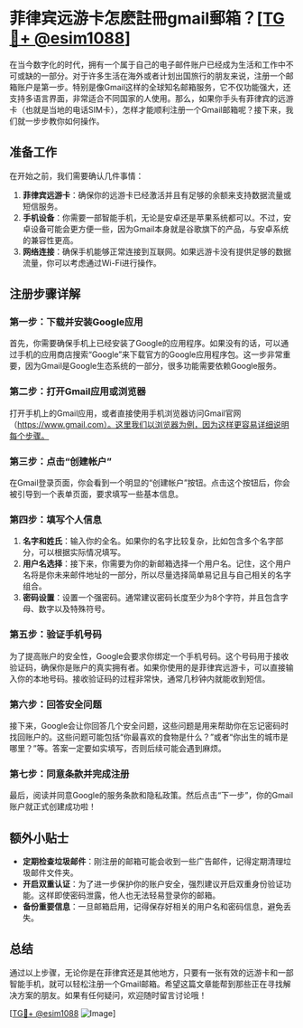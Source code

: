 # 菲律宾远游卡怎麽註冊gmail郵箱？[[TG💪+ @esim1088](https://t.me/s/esim1088)]

在当今数字化的时代，拥有一个属于自己的电子邮件账户已经成为生活和工作中不可或缺的一部分。对于许多生活在海外或者计划出国旅行的朋友来说，注册一个邮箱账户是第一步。特别是像Gmail这样的全球知名邮箱服务，它不仅功能强大，还支持多语言界面，非常适合不同国家的人使用。那么，如果你手头有菲律宾的远游卡（也就是当地的电话SIM卡），怎样才能顺利注册一个Gmail邮箱呢？接下来，我们就一步步教你如何操作。

## 准备工作

在开始之前，我们需要确认几件事情：

1. **菲律宾远游卡**：确保你的远游卡已经激活并且有足够的余额来支持数据流量或短信服务。
2. **手机设备**：你需要一部智能手机，无论是安卓还是苹果系统都可以。不过，安卓设备可能会更方便一些，因为Gmail本身就是谷歌旗下的产品，与安卓系统的兼容性更高。
3. **网络连接**：确保手机能够正常连接到互联网。如果远游卡没有提供足够的数据流量，你可以考虑通过Wi-Fi进行操作。

## 注册步骤详解

### 第一步：下载并安装Google应用

首先，你需要确保手机上已经安装了Google的应用程序。如果没有的话，可以通过手机的应用商店搜索“Google”来下载官方的Google应用程序包。这一步非常重要，因为Gmail是Google生态系统的一部分，很多功能需要依赖Google服务。

### 第二步：打开Gmail应用或浏览器

打开手机上的Gmail应用，或者直接使用手机浏览器访问Gmail官网（https://www.gmail.com）。这里我们以浏览器为例，因为这样更容易详细说明每个步骤。

### 第三步：点击“创建帐户”

在Gmail登录页面，你会看到一个明显的“创建帐户”按钮。点击这个按钮后，你会被引导到一个表单页面，要求填写一些基本信息。

### 第四步：填写个人信息

1. **名字和姓氏**：输入你的全名。如果你的名字比较复杂，比如包含多个名字部分，可以根据实际情况填写。
2. **用户名选择**：接下来，你需要为你的新邮箱选择一个用户名。记住，这个用户名将是你未来邮件地址的一部分，所以尽量选择简单易记且与自己相关的名字组合。
3. **密码设置**：设置一个强密码。通常建议密码长度至少为8个字符，并且包含字母、数字以及特殊符号。

### 第五步：验证手机号码

为了提高账户的安全性，Google会要求你绑定一个手机号码。这个号码用于接收验证码，确保你是账户的真实拥有者。如果你使用的是菲律宾远游卡，可以直接输入你的本地号码。接收验证码的过程非常快，通常几秒钟内就能收到短信。

### 第六步：回答安全问题

接下来，Google会让你回答几个安全问题，这些问题是用来帮助你在忘记密码时找回账户的。这些问题可能包括“你最喜欢的食物是什么？”或者“你出生的城市是哪里？”等。答案一定要如实填写，否则后续可能会遇到麻烦。

### 第七步：同意条款并完成注册

最后，阅读并同意Google的服务条款和隐私政策。然后点击“下一步”，你的Gmail账户就正式创建成功啦！

## 额外小贴士

- **定期检查垃圾邮件**：刚注册的邮箱可能会收到一些广告邮件，记得定期清理垃圾邮件文件夹。
- **开启双重认证**：为了进一步保护你的账户安全，强烈建议开启双重身份验证功能。这样即使密码泄露，他人也无法轻易登录你的邮箱。
- **备份重要信息**：一旦邮箱启用，记得保存好相关的用户名和密码信息，避免丢失。

## 总结

通过以上步骤，无论你是在菲律宾还是其他地方，只要有一张有效的远游卡和一部智能手机，就可以轻松注册一个Gmail邮箱。希望这篇文章能帮到那些正在寻找解决方案的朋友。如果有任何疑问，欢迎随时留言讨论哦！

[[TG💪+ @esim1088](https://t.me/s/esim1088) ![Image](https://i.postimg.cc/4NQfJmqS/Snipaste-2025-05-13-00-14-12.png)]